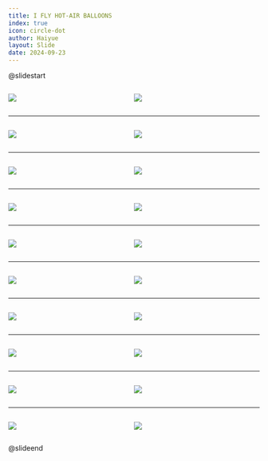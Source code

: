 ```yaml
---
title: I FLY HOT-AIR BALLOONS
index: true
icon: circle-dot
author: Haiyue
layout: Slide
date: 2024-09-23
---
```

 
@slidestart

<div style="display:flex">
<div style="flex:1">

![](https://raw.githubusercontent.com/yclord/reading/refs/heads/master/english/Level-K/I%20FLY%20HOT-AIR%20BALLOONS/001.webp)
</div>
<div style="flex:1">

![](https://raw.githubusercontent.com/yclord/reading/refs/heads/master/english/Level-K/I%20FLY%20HOT-AIR%20BALLOONS/002.webp)
</div>
</div>

---

<div style="display:flex">
<div style="flex:1">

![](https://raw.githubusercontent.com/yclord/reading/refs/heads/master/english/Level-K/I%20FLY%20HOT-AIR%20BALLOONS/003.webp)
</div>
<div style="flex:1">

![](https://raw.githubusercontent.com/yclord/reading/refs/heads/master/english/Level-K/I%20FLY%20HOT-AIR%20BALLOONS/004.webp)
</div>
</div>

---

<div style="display:flex">
<div style="flex:1">

![](https://raw.githubusercontent.com/yclord/reading/refs/heads/master/english/Level-K/I%20FLY%20HOT-AIR%20BALLOONS/005.webp)
</div>
<div style="flex:1">

![](https://raw.githubusercontent.com/yclord/reading/refs/heads/master/english/Level-K/I%20FLY%20HOT-AIR%20BALLOONS/006.webp)
</div>
</div>

---

<div style="display:flex">
<div style="flex:1">

![](https://raw.githubusercontent.com/yclord/reading/refs/heads/master/english/Level-K/I%20FLY%20HOT-AIR%20BALLOONS/007.webp)
</div>
<div style="flex:1">

![](https://raw.githubusercontent.com/yclord/reading/refs/heads/master/english/Level-K/I%20FLY%20HOT-AIR%20BALLOONS/008.webp)
</div>
</div>

---

<div style="display:flex">
<div style="flex:1">

![](https://raw.githubusercontent.com/yclord/reading/refs/heads/master/english/Level-K/I%20FLY%20HOT-AIR%20BALLOONS/009.webp)
</div>
<div style="flex:1">

![](https://raw.githubusercontent.com/yclord/reading/refs/heads/master/english/Level-K/I%20FLY%20HOT-AIR%20BALLOONS/010.webp)
</div>
</div>

---

<div style="display:flex">
<div style="flex:1">

![](https://raw.githubusercontent.com/yclord/reading/refs/heads/master/english/Level-K/I%20FLY%20HOT-AIR%20BALLOONS/011.webp)
</div>
<div style="flex:1">

![](https://raw.githubusercontent.com/yclord/reading/refs/heads/master/english/Level-K/I%20FLY%20HOT-AIR%20BALLOONS/012.webp)
</div>
</div>

---

<div style="display:flex">
<div style="flex:1">

![](https://raw.githubusercontent.com/yclord/reading/refs/heads/master/english/Level-K/I%20FLY%20HOT-AIR%20BALLOONS/013.webp)
</div>
<div style="flex:1">

![](https://raw.githubusercontent.com/yclord/reading/refs/heads/master/english/Level-K/I%20FLY%20HOT-AIR%20BALLOONS/014.webp)
</div>
</div>

---

<div style="display:flex">
<div style="flex:1">

![](https://raw.githubusercontent.com/yclord/reading/refs/heads/master/english/Level-K/I%20FLY%20HOT-AIR%20BALLOONS/015.webp)
</div>
<div style="flex:1">

![](https://raw.githubusercontent.com/yclord/reading/refs/heads/master/english/Level-K/I%20FLY%20HOT-AIR%20BALLOONS/016.webp)
</div>
</div>

---

<div style="display:flex">
<div style="flex:1">

![](https://raw.githubusercontent.com/yclord/reading/refs/heads/master/english/Level-K/I%20FLY%20HOT-AIR%20BALLOONS/017.webp)
</div>
<div style="flex:1">

![](https://raw.githubusercontent.com/yclord/reading/refs/heads/master/english/Level-K/I%20FLY%20HOT-AIR%20BALLOONS/018.webp)
</div>
</div>

---

<div style="display:flex">
<div style="flex:1">

![](https://raw.githubusercontent.com/yclord/reading/refs/heads/master/english/Level-K/I%20FLY%20HOT-AIR%20BALLOONS/019.webp)
</div>
<div style="flex:1">

![](https://raw.githubusercontent.com/yclord/reading/refs/heads/master/english/Level-K/I%20FLY%20HOT-AIR%20BALLOONS/020.webp)
</div>
</div>

@slideend